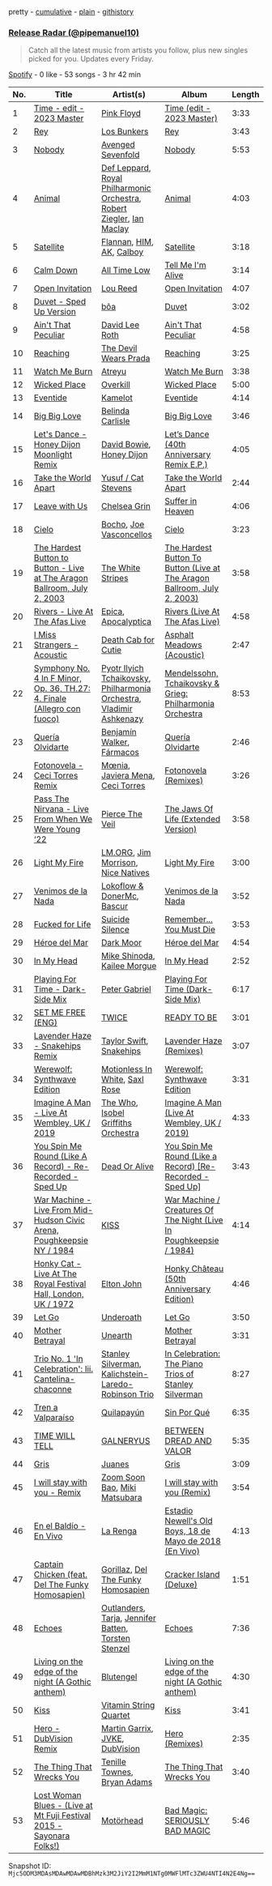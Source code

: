 pretty - [cumulative](/playlists/cumulative/37i9dQZEVXbsnqEAM3EBaJ.md) - [plain](/playlists/plain/37i9dQZEVXbsnqEAM3EBaJ) - [githistory](https://github.githistory.xyz/mackorone/spotify-playlist-archive/blob/main/playlists/plain/37i9dQZEVXbsnqEAM3EBaJ)

### [Release Radar \(@pipemanuel10\)](https://open.spotify.com/playlist/37i9dQZEVXbsnqEAM3EBaJ)

> Catch all the latest music from artists you follow, plus new singles picked for you\. Updates every Friday.

[Spotify](https://open.spotify.com/user/spotify) - 0 like - 53 songs - 3 hr 42 min

| No. | Title | Artist(s) | Album | Length |
|---|---|---|---|---|
| 1 | [Time \- edit \- 2023 Master](https://open.spotify.com/track/4PP3qyBdHkEDfrP1ucHabB) | [Pink Floyd](https://open.spotify.com/artist/0k17h0D3J5VfsdmQ1iZtE9) | [Time \(edit \- 2023 Master\)](https://open.spotify.com/album/0p4pqqmiJEc9hXTIjfJtKa) | 3:33 |
| 2 | [Rey](https://open.spotify.com/track/3rS6pLKhoZ8m0Z5vqgoCfc) | [Los Bunkers](https://open.spotify.com/artist/3RTAXX6KGdljBsOIupyZgT) | [Rey](https://open.spotify.com/album/5IMv5sPdSP7leaSaehgacp) | 3:43 |
| 3 | [Nobody](https://open.spotify.com/track/4tjTsxTBcacHcx0AvWERLE) | [Avenged Sevenfold](https://open.spotify.com/artist/0nmQIMXWTXfhgOBdNzhGOs) | [Nobody](https://open.spotify.com/album/4SeaFQDKygggRW9lrmwAhy) | 5:53 |
| 4 | [Animal](https://open.spotify.com/track/7G1Y5i1Hc4uUm57dqz7pAd) | [Def Leppard](https://open.spotify.com/artist/6H1RjVyNruCmrBEWRbD0VZ), [Royal Philharmonic Orchestra](https://open.spotify.com/artist/0MvSBMGRQJY3mRwIbJsqF1), [Robert Ziegler](https://open.spotify.com/artist/6c3mMiMnHQtu4mGWN87CFx), [Ian Maclay](https://open.spotify.com/artist/345GATJZugQUwdn8rbsKCS) | [Animal](https://open.spotify.com/album/1CNvsKCyvEW8X3rlLyx31L) | 4:03 |
| 5 | [Satellite](https://open.spotify.com/track/23dzByFE2OPjihb9FSy8L4) | [Flannan](https://open.spotify.com/artist/506KEPl3u4syY6p2e3MyEJ), [HIM](https://open.spotify.com/artist/74aLweE8FHHf4yN5TWv1GM), [AK](https://open.spotify.com/artist/7DICBAYiaIMh5MulqwCtET), [Calboy](https://open.spotify.com/artist/0HkcYmcjrBR3SCw9Ld5VZk) | [Satellite](https://open.spotify.com/album/0t77IVjZUoXXovz94eHi8i) | 3:18 |
| 6 | [Calm Down](https://open.spotify.com/track/72zjYe2aysOkIR7l6KQIhR) | [All Time Low](https://open.spotify.com/artist/46gyXjRIvN1NL1eCB8GBxo) | [Tell Me I'm Alive](https://open.spotify.com/album/0gPGmJSxuqrpvXiWdOLcRh) | 3:14 |
| 7 | [Open Invitation](https://open.spotify.com/track/0qVl3SrtFfv2rPzgk2FYN3) | [Lou Reed](https://open.spotify.com/artist/42TFhl7WlMRXiNqzSrnzPL) | [Open Invitation](https://open.spotify.com/album/052eFU5kSqIG2JXAXXCu9V) | 4:07 |
| 8 | [Duvet \- Sped Up Version](https://open.spotify.com/track/0wEeW8Bwr0fHXuS2zLiDXk) | [bôa](https://open.spotify.com/artist/5jTtGLk1mGFMY5lQOvJYUj) | [Duvet](https://open.spotify.com/album/1Pui3ok2FUI74QId9sdmNY) | 3:02 |
| 9 | [Ain't That Peculiar](https://open.spotify.com/track/2FGtOvZjoEtYGdHU3EB9Yy) | [David Lee Roth](https://open.spotify.com/artist/0KyCXNSa7ZMb5LydfKbLG3) | [Ain't That Peculiar](https://open.spotify.com/album/6U738c9gfAe86tm5ALKMKw) | 4:58 |
| 10 | [Reaching](https://open.spotify.com/track/4T7Vu4pG8Iz4CRTyLRZMk6) | [The Devil Wears Prada](https://open.spotify.com/artist/0NbQe5CNgh4YApOCDuHSjb) | [Reaching](https://open.spotify.com/album/2fYE7q0uF7oiJHTspqThqR) | 3:25 |
| 11 | [Watch Me Burn](https://open.spotify.com/track/52HjwNVAoDmpawoYGYfG3p) | [Atreyu](https://open.spotify.com/artist/3LkSiHbjqOHCKCqBfEZOTv) | [Watch Me Burn](https://open.spotify.com/album/7M6CVCNoLE0MU5gsmiVt3A) | 3:38 |
| 12 | [Wicked Place](https://open.spotify.com/track/6hwEpA4b1XmlLv4x7TksbV) | [Overkill](https://open.spotify.com/artist/0NmYchKQ8JIR9QHYJA0FRe) | [Wicked Place](https://open.spotify.com/album/4ZVuN0AfvqrZCUWv5tyScu) | 5:00 |
| 13 | [Eventide](https://open.spotify.com/track/58BQfYtMoTPUK8uZzobH40) | [Kamelot](https://open.spotify.com/artist/7gTbq5nTZGQIUgjEGXQpOS) | [Eventide](https://open.spotify.com/album/2ib7EVPNqDdFJ4eTSnixWT) | 4:14 |
| 14 | [Big Big Love](https://open.spotify.com/track/1bKccVkVv8Fww7g47ecGKA) | [Belinda Carlisle](https://open.spotify.com/artist/7xkAwz0bQTGDSbkofyQt3U) | [Big Big Love](https://open.spotify.com/album/7wtRSJjjEdOxlZ0gn7MK7y) | 3:46 |
| 15 | [Let's Dance \- Honey Dijon Moonlight Remix](https://open.spotify.com/track/34Jr2hq5GW13cw8KbUUMy9) | [David Bowie](https://open.spotify.com/artist/0oSGxfWSnnOXhD2fKuz2Gy), [Honey Dijon](https://open.spotify.com/artist/0XfQBWgzisaS9ltDV9bXAS) | [Let’s Dance \(40th Anniversary Remix E.P.\)](https://open.spotify.com/album/1rh2gXfmFr7pNrOW0s6rIB) | 4:05 |
| 16 | [Take the World Apart](https://open.spotify.com/track/4qqUsutDnU3ZSZbZiLrzNB) | [Yusuf / Cat Stevens](https://open.spotify.com/artist/08F3Y3SctIlsOEmKd6dnH8) | [Take the World Apart](https://open.spotify.com/album/3rXiySdCNMOD2mB55SpNUd) | 2:44 |
| 17 | [Leave with Us](https://open.spotify.com/track/6vISeiy314wRogXfO6dFiu) | [Chelsea Grin](https://open.spotify.com/artist/4UgQ3EFa8fEeaIEg54uV5b) | [Suffer in Heaven](https://open.spotify.com/album/1PAwmSRkAc4nvRmDmFCe0x) | 4:06 |
| 18 | [Cielo](https://open.spotify.com/track/1mXLf0jnxS9Uevkds7rEvy) | [Bocho](https://open.spotify.com/artist/345MIEXxffgO93aCGlO8el), [Joe Vasconcellos](https://open.spotify.com/artist/4sGC7K2rSpWrWudBgYPMce) | [Cielo](https://open.spotify.com/album/0KyvNuaS3Sy2N5dLXAgVlM) | 3:23 |
| 19 | [The Hardest Button to Button \- Live at The Aragon Ballroom, July 2, 2003](https://open.spotify.com/track/0Ka1YN2wbCvHCBae0111us) | [The White Stripes](https://open.spotify.com/artist/4F84IBURUo98rz4r61KF70) | [The Hardest Button To Button \(Live at The Aragon Ballroom, July 2, 2003\)](https://open.spotify.com/album/2VjYldO7jxuagjVaiMxNPZ) | 3:58 |
| 20 | [Rivers \- Live At The Afas Live](https://open.spotify.com/track/6PRQE3khfCrdun9EmO1Fqx) | [Epica](https://open.spotify.com/artist/5HA5aLY3jJV7eimXWkRBBp), [Apocalyptica](https://open.spotify.com/artist/4Lm0pUvmisUHMdoky5ch2I) | [Rivers \(Live At The Afas Live\)](https://open.spotify.com/album/6aU1IBgcfYGEdJT37piNLN) | 4:58 |
| 21 | [I Miss Strangers \- Acoustic](https://open.spotify.com/track/53LueuvPEMgEZLzVfssBwJ) | [Death Cab for Cutie](https://open.spotify.com/artist/0YrtvWJMgSdVrk3SfNjTbx) | [Asphalt Meadows \(Acoustic\)](https://open.spotify.com/album/6hRYTGSMlOgLU4KxcHFMJK) | 2:47 |
| 22 | [Symphony No\. 4 In F Minor, Op\. 36, TH.27: 4\. Finale \(Allegro con fuoco\)](https://open.spotify.com/track/6ubHw8dLBSY9znTNuUu9Pk) | [Pyotr Ilyich Tchaikovsky](https://open.spotify.com/artist/3MKCzCnpzw3TjUYs2v7vDA), [Philharmonia Orchestra](https://open.spotify.com/artist/09KZU0NsS7jRa5p0SflmGY), [Vladimir Ashkenazy](https://open.spotify.com/artist/20iZXzMb8LoWXOeca32i82) | [Mendelssohn, Tchaikovsky & Grieg: Philharmonia Orchestra](https://open.spotify.com/album/1WciFFl7pWpeX4dG2OihtF) | 8:53 |
| 23 | [Quería Olvidarte](https://open.spotify.com/track/41nuVhzxlAevKkhjthnpU5) | [Benjamín Walker](https://open.spotify.com/artist/4uqz8sHfvYPHlpHZYyanEK), [Fármacos](https://open.spotify.com/artist/1FJENlxciHSXzfHlYMgB2M) | [Quería Olvidarte](https://open.spotify.com/album/1epND6FkZBn8fueQXMX32w) | 2:46 |
| 24 | [Fotonovela \- Ceci Torres Remix](https://open.spotify.com/track/3sOLyFy5qrTcUiUo2lrkcJ) | [Mœnia](https://open.spotify.com/artist/3QmmtMrEf7aQrsd1VtejAV), [Javiera Mena](https://open.spotify.com/artist/6c0qylj1D1gqcUUN2P8Ofp), [Ceci Torres](https://open.spotify.com/artist/2W4u0F76hRH9CTxWih4eNG) | [Fotonovela \(Remixes\)](https://open.spotify.com/album/43US9UFDiqd79U2tNFmtgD) | 3:26 |
| 25 | [Pass The Nirvana \- Live From When We Were Young ‘22](https://open.spotify.com/track/0hsXl7bFWwjVGIrWNt3fNm) | [Pierce The Veil](https://open.spotify.com/artist/4iJLPqClelZOBCBifm8Fzv) | [The Jaws Of Life \(Extended Version\)](https://open.spotify.com/album/6sABJf0k73vYJrtILegktG) | 3:58 |
| 26 | [Light My Fire](https://open.spotify.com/track/0uXglUjIGtNwfiZH9VAuvX) | [LM.ORG](https://open.spotify.com/artist/3mbulgTpuUoEKMM6qj7rpW), [Jim Morrison](https://open.spotify.com/artist/1QB4oo4JbSRdxNyidIuD0W), [Nice Natives](https://open.spotify.com/artist/6f5R3djkODYQdTmYoRRZsP) | [Light My Fire](https://open.spotify.com/album/0SK7foo6OK5lDccWipergM) | 3:00 |
| 27 | [Venimos de la Nada](https://open.spotify.com/track/1jIdEszP5RMJZrDBIg1V7F) | [Lokoflow & DonerMc](https://open.spotify.com/artist/4dkaCDvamOXvhkkykoK6zL), [Bascur](https://open.spotify.com/artist/1gr15bpTzqHwHxj9PVZf4N) | [Venimos de la Nada](https://open.spotify.com/album/0Z5hQULs2xbA7O7SowprqX) | 3:52 |
| 28 | [Fucked for Life](https://open.spotify.com/track/2Ly86wAzT0zDAF7GvDj9Op) | [Suicide Silence](https://open.spotify.com/artist/6HZr7Fs2VfV1PYHIwo8Ylc) | [Remember..\. You Must Die](https://open.spotify.com/album/3mwVBK8eS1JkOoCs2fYiAr) | 3:53 |
| 29 | [Héroe del Mar](https://open.spotify.com/track/2NYAoTZ51OPmE6bHjv4ZJN) | [Dark Moor](https://open.spotify.com/artist/0YWKRTzA4kBceGwjywtMkh) | [Héroe del Mar](https://open.spotify.com/album/3zRYMLJNO30cKNKLNmFFE2) | 4:54 |
| 30 | [In My Head](https://open.spotify.com/track/3ryXl6OFAr9fzUpIjAnHIY) | [Mike Shinoda](https://open.spotify.com/artist/6xBZgSMsnKVmaAxzWEwMSD), [Kailee Morgue](https://open.spotify.com/artist/245PKF3hKjtxJKIG153kF0) | [In My Head](https://open.spotify.com/album/0fAeiVQKeMPvewBk7UXsSm) | 2:52 |
| 31 | [Playing For Time \- Dark\-Side Mix](https://open.spotify.com/track/4EzzZaunP8AFmQi90mrYZD) | [Peter Gabriel](https://open.spotify.com/artist/7C4sUpWGlTy7IANjruj02I) | [Playing For Time \(Dark\-Side Mix\)](https://open.spotify.com/album/6ivAharmVJNYBaffaLZXMi) | 6:17 |
| 32 | [SET ME FREE \(ENG\)](https://open.spotify.com/track/6bkTxw6m6vl8Oc3xtKBXN0) | [TWICE](https://open.spotify.com/artist/7n2Ycct7Beij7Dj7meI4X0) | [READY TO BE](https://open.spotify.com/album/7hzP5i7StxYG4StECA0rrJ) | 3:01 |
| 33 | [Lavender Haze \- Snakehips Remix](https://open.spotify.com/track/6F67FNdOBNMFzxdj1CQ5pL) | [Taylor Swift](https://open.spotify.com/artist/06HL4z0CvFAxyc27GXpf02), [Snakehips](https://open.spotify.com/artist/2FwJwEswyIUAljqgjNSHgP) | [Lavender Haze \(Remixes\)](https://open.spotify.com/album/5LyzI39gkePgpHz38bEQIr) | 3:07 |
| 34 | [Werewolf: Synthwave Edition](https://open.spotify.com/track/0D4v7cIYb2bIYKNG7BQtbW) | [Motionless In White](https://open.spotify.com/artist/6MwPCCR936cYfM1dLsGVnl), [Saxl Rose](https://open.spotify.com/artist/28VuUrhLvudCiA9zYn0FMq) | [Werewolf: Synthwave Edition](https://open.spotify.com/album/36KmpPLQT5kQ1BAOTtN6bF) | 3:31 |
| 35 | [Imagine A Man \- Live At Wembley, UK / 2019](https://open.spotify.com/track/34xjOrYGkcam4gzD3digQq) | [The Who](https://open.spotify.com/artist/67ea9eGLXYMsO2eYQRui3w), [Isobel Griffiths Orchestra](https://open.spotify.com/artist/0LI0zBCk7MqZmKDAsD2aDz) | [Imagine A Man \(Live At Wembley, UK / 2019\)](https://open.spotify.com/album/4czqeo8Tx9OGcVmfkbItyq) | 4:33 |
| 36 | [You Spin Me Round \(Like A Record\) \- Re\-Recorded \- Sped Up](https://open.spotify.com/track/4uCGkxZ4F2BOMEJ4w4K9OW) | [Dead Or Alive](https://open.spotify.com/artist/5WWSL6rElJeUk3Uc1S2RyD) | [You Spin Me Round \(Like a Record\) \[Re\-Recorded \- Sped Up\]](https://open.spotify.com/album/6hogAEZn8zDiDb7mPVuTIf) | 3:43 |
| 37 | [War Machine \- Live From Mid\-Hudson Civic Arena, Poughkeepsie NY / 1984](https://open.spotify.com/track/4TGGes67WpoOdBmVTPJG7Z) | [KISS](https://open.spotify.com/artist/07XSN3sPlIlB2L2XNcTwJw) | [War Machine / Creatures Of The Night \(Live In Poughkeepsie / 1984\)](https://open.spotify.com/album/1U3yjfYHOCQYwixpj1LaQi) | 4:14 |
| 38 | [Honky Cat \- Live At The Royal Festival Hall, London, UK / 1972](https://open.spotify.com/track/5jJtVlOX4BHynkBDCZQtmT) | [Elton John](https://open.spotify.com/artist/3PhoLpVuITZKcymswpck5b) | [Honky Château \(50th Anniversary Edition\)](https://open.spotify.com/album/4jj4rsbpDz1AIiMRL6gkF8) | 4:46 |
| 39 | [Let Go](https://open.spotify.com/track/2iHdiDAIYBPOqnNxVrNBYO) | [Underoath](https://open.spotify.com/artist/3GzWhE2xadJiW8MqRKIVSK) | [Let Go](https://open.spotify.com/album/0rEiAGXHPJUbsNsKP9TfkH) | 3:50 |
| 40 | [Mother Betrayal](https://open.spotify.com/track/7kwL7xDax2vDYpe8NRNOZ5) | [Unearth](https://open.spotify.com/artist/44wJRGNtWywCUJZug8FJg3) | [Mother Betrayal](https://open.spotify.com/album/2sQrmm5jNeVjLyVJ1F62R4) | 3:31 |
| 41 | [Trio No\. 1 'In Celebration': Iii\. Cantelina\-chaconne](https://open.spotify.com/track/0gVQ9phHoKzxHUgO6BOFTG) | [Stanley Silverman](https://open.spotify.com/artist/2TvPBulHtfwAkQUDyc7JQW), [Kalichstein\-Laredo\-Robinson Trio](https://open.spotify.com/artist/4aEnJ2zxUNxF08rZ1cvihy) | [In Celebration: The Piano Trios of Stanley Silverman](https://open.spotify.com/album/5EG7zLDM8bFjyvddqYMrqJ) | 8:27 |
| 42 | [Tren a Valparaíso](https://open.spotify.com/track/509s2fi8JLsrUuhJvvTKtP) | [Quilapayún](https://open.spotify.com/artist/76sZcEL2ZXBTqNeFJAhlup) | [Sin Por Qué](https://open.spotify.com/album/58ifITpwXtUlM7oAuO1UEv) | 6:35 |
| 43 | [TIME WILL TELL](https://open.spotify.com/track/0xAhhpHyHUs5FVP7Nd2P5k) | [GALNERYUS](https://open.spotify.com/artist/3BNDjSD67jJE4fhxX1b2OV) | [BETWEEN DREAD AND VALOR](https://open.spotify.com/album/3SmknD92qODVEs7owlhTgI) | 5:35 |
| 44 | [Gris](https://open.spotify.com/track/5mhBRIDs3aNvg4WZnhRMYy) | [Juanes](https://open.spotify.com/artist/0UWZUmn7sybxMCqrw9tGa7) | [Gris](https://open.spotify.com/album/4DNxSEEFQ0MdDb1vFZsdpG) | 3:09 |
| 45 | [I will stay with you \- Remix](https://open.spotify.com/track/7tF1I4b85BUJw95HXuaoeY) | [Zoom Soon Bao](https://open.spotify.com/artist/0g498NHEmHYxVNgp1Qn7Ct), [Miki Matsubara](https://open.spotify.com/artist/4hUmsYcvD8C5zuVSP93jb1) | [I will stay with you \(Remix\)](https://open.spotify.com/album/4x6aCPamudQqKH31pwfFh2) | 3:54 |
| 46 | [En el Baldío \- En Vivo](https://open.spotify.com/track/1hNT1e0igCiprBrETIhd55) | [La Renga](https://open.spotify.com/artist/30fEdZPXgWfC4sNttcyB3C) | [Estadio Newell's Old Boys, 18 de Mayo de 2018 \(En Vivo\)](https://open.spotify.com/album/419PfoPpVGyQAKvsxBsqxb) | 4:13 |
| 47 | [Captain Chicken \(feat\. Del The Funky Homosapien\)](https://open.spotify.com/track/24LSAGp2LmT1Kd6y8PPFr2) | [Gorillaz](https://open.spotify.com/artist/3AA28KZvwAUcZuOKwyblJQ), [Del The Funky Homosapien](https://open.spotify.com/artist/0YsLR3SQd5QTXAhGIGX7cl) | [Cracker Island \(Deluxe\)](https://open.spotify.com/album/1aoWxOWHJNG1VPpJZwpYl2) | 1:51 |
| 48 | [Echoes](https://open.spotify.com/track/3Q4KhhkIjgRL3Jmh1uGx8B) | [Outlanders](https://open.spotify.com/artist/07BLxS6oBpkKubipZvuDTP), [Tarja](https://open.spotify.com/artist/5IRFMGI8aEtZdN07OYrBZc), [Jennifer Batten](https://open.spotify.com/artist/2do23WC80xqJDtFR2aZj0k), [Torsten Stenzel](https://open.spotify.com/artist/0wxa02PwiKJW3ZpzYHlCN2) | [Echoes](https://open.spotify.com/album/2WgxP9eeZLCyd4SPIntmOH) | 7:36 |
| 49 | [Living on the edge of the night \(A Gothic anthem\)](https://open.spotify.com/track/4GIXwwzePSz4qxaNQLCnu7) | [Blutengel](https://open.spotify.com/artist/2SRu9oxCg91Omb2yMFzttR) | [Living on the edge of the night \(A Gothic anthem\)](https://open.spotify.com/album/1gLDPYPJN6vlhjeTMPg1ZH) | 4:30 |
| 50 | [Kiss](https://open.spotify.com/track/0aC3m5Y6lIfG1MqVzrQyme) | [Vitamin String Quartet](https://open.spotify.com/artist/6MERXsiRbur2oJZFgYRDKz) | [Kiss](https://open.spotify.com/album/1yVHHlAsAmcUmbf7MQAGQU) | 3:41 |
| 51 | [Hero \- DubVision Remix](https://open.spotify.com/track/5m2o06OAVtZ7cvjjrbK7nc) | [Martin Garrix](https://open.spotify.com/artist/60d24wfXkVzDSfLS6hyCjZ), [JVKE](https://open.spotify.com/artist/164Uj4eKjl6zTBKfJLFKKK), [DubVision](https://open.spotify.com/artist/3XINWZaloea97SIRiyTJxX) | [Hero \(Remixes\)](https://open.spotify.com/album/1fhOm2OomzqDn5iV4BgmWr) | 2:35 |
| 52 | [The Thing That Wrecks You](https://open.spotify.com/track/4ZT5geWeKg8Ar3IR2Gj22I) | [Tenille Townes](https://open.spotify.com/artist/3TyeX0lk4B7k56ukfzEE0z), [Bryan Adams](https://open.spotify.com/artist/3Z02hBLubJxuFJfhacLSDc) | [The Thing That Wrecks You](https://open.spotify.com/album/0WV6Fl639FaUQIJHTTjuOp) | 3:40 |
| 53 | [Lost Woman Blues \- \(Live at Mt Fuji Festival 2015 \- Sayonara Folks!\)](https://open.spotify.com/track/0cbjXXLwUlXGlXHU2rfaMh) | [Motörhead](https://open.spotify.com/artist/1DFr97A9HnbV3SKTJFu62M) | [Bad Magic: SERIOUSLY BAD MAGIC](https://open.spotify.com/album/51G3HGyXVig4jdC58PU8Ay) | 5:46 |

Snapshot ID: `Mjc5ODM3MDAsMDAwMDAwMDBhMzk3M2JiY2I2MmM1NTg0MWFlMTc3ZWU4NTI4N2E4Ng==`
